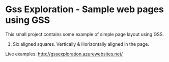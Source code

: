 Gss Exploration - Sample web pages using GSS
==============
This small project contains some example of simple page layout using GSS. 

1) Six aligned squares. Vertically & Horizontally aligned in the page.

Live examples: http://gssexploration.azurewebsites.net/

